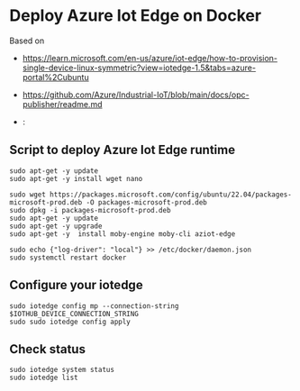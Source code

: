 # Deploy Azure Iot Edge on Docker

Based on 

* https://learn.microsoft.com/en-us/azure/iot-edge/how-to-provision-single-device-linux-symmetric?view=iotedge-1.5&tabs=azure-portal%2Cubuntu
* https://github.com/Azure/Industrial-IoT/blob/main/docs/opc-publisher/readme.md

* :



## Script to deploy Azure Iot Edge runtime

    sudo apt-get -y update
    sudo apt-get -y install wget nano

    sudo wget https://packages.microsoft.com/config/ubuntu/22.04/packages-microsoft-prod.deb -O packages-microsoft-prod.deb
    sudo dpkg -i packages-microsoft-prod.deb
    sudo apt-get -y update
    sudo apt-get -y upgrade
    sudo apt-get -y  install moby-engine moby-cli aziot-edge

    sudo echo {"log-driver": "local"} >> /etc/docker/daemon.json
    sudo systemctl restart docker

## Configure your iotedge
    sudo iotedge config mp --connection-string $IOTHUB_DEVICE_CONNECTION_STRING
    sudo sudo iotedge config apply

## Check status

    sudo iotedge system status
    sudo iotedge list

